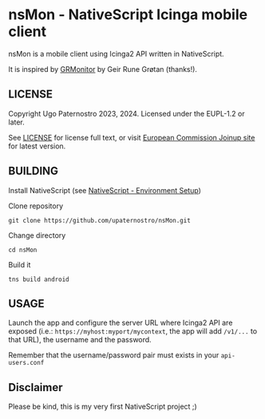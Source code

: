 # nsMon - NativeScript Icinga mobile client

nsMon is a mobile client using Icinga2 API written in NativeScript.

It is inspired by [GRMonitor](https://github.com/grotan1/grmonitor_issuetracker) by Geir Rune Grøtan (thanks!).

## LICENSE

Copyright Ugo Paternostro 2023, 2024. Licensed under
the EUPL-1.2 or later.

See [LICENSE](LICENSE.md) for license full text, or visit [European Commission Joinup site](https://joinup.ec.europa.eu/collection/eupl) for latest version.

## BUILDING

Install NativeScript (see [NativeScript - Environment Setup](https://docs.nativescript.org/setup/))

Clone repository

    git clone https://github.com/upaternostro/nsMon.git

Change directory

    cd nsMon

Build it

    tns build android

## USAGE

Launch the app and configure the server URL where Icinga2 API are exposed (i.e.: `https://myhost:myport/mycontext`, the app will add `/v1/...` to that URL), the username and the password.

Remember that the username/password pair must exists in your `api-users.conf`

## Disclaimer

Please be kind, this is my very first NativeScript project ;)
